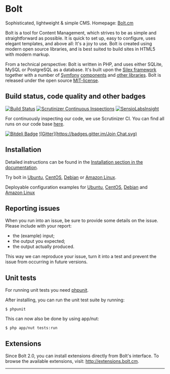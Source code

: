 Bolt
====

Sophisticated, lightweight & simple CMS. Homepage: [Bolt.cm](http://bolt.cm)

Bolt is a tool for Content Management, which strives to be as simple and straightforward 
as possible. It is quick to set up, easy to configure, uses elegant templates, and above 
all: It's a joy to use. Bolt is created using modern open source libraries, and is best 
suited to build sites in HTML5 with modern markup. 

From a technical perspective: Bolt is written in PHP, and uses either SQLite, MySQL or 
PostgreSQL as a database. It's built upon the [Silex framework](http://silex.sensiolabs.org) 
together with a number of [Symfony](http://symfony.com/) [components](http://symfony.com/components) 
and [other libraries](http://docs.bolt.cm/credits). Bolt is released under the open source 
[MIT-license](http://opensource.org/licenses/mit-license.php).


Build status, code quality and other badges
-------------------------------------------

[![Build Status](https://secure.travis-ci.org/bolt/bolt.png?branch=master)](http://travis-ci.org/bolt/bolt)
[![Scrutinizer Continuous Inspections](https://scrutinizer-ci.com/g/bolt/bolt/badges/general.png?s=74400dd068f81fe3ba434e5952b961bb83bbea62)](https://scrutinizer-ci.com/g/bolt/bolt/)
[![SensioLabsInsight](https://insight.sensiolabs.com/projects/4d1713e3-be44-4c2e-ad92-35f65eee6bd5/mini.png)](https://insight.sensiolabs.com/projects/4d1713e3-be44-4c2e-ad92-35f65eee6bd5)

For continuously inspecting our code, we use Scrutinizer CI. You can find all runs
on our code base [here](https://scrutinizer-ci.com/g/bolt/bolt/inspections).

[![Bitdeli Badge](https://d2weczhvl823v0.cloudfront.net/bolt/bolt/trend.png)](https://bitdeli.com/free "Bitdeli Badge")
[![Gitter](https://badges.gitter.im/Join Chat.svg)](https://gitter.im/bolt/bolt?utm_source=badge&utm_medium=badge&utm_campaign=pr-badge&utm_content=badge)


Installation
------------

Detailed instructions can be found in the [Installation section in the documentation](http://docs.bolt.cm/installation).

Try bolt in [Ubuntu](https://manageacloud.com/cookbook/tijit2bpp3129rdctb81f1cflk/deploy#test_deployment), [CentOS](https://manageacloud.com/cookbook/nt1pf9254cg8mm1t4k0nv96jv5/deploy#test_deployment), [Debian](https://manageacloud.com/cookbook/oj5dbkcehg9h7497fjq2lagk66/deploy#test_deployment) or [Amazon Linux](https://manageacloud.com/cookbook/a382qtma5gq1928ofrsrncr70c/deploy#test_deployment).

Deployable configuration examples for [Ubuntu](https://manageacloud.com/cookbook/bolt_cms_ubuntu_utopic_unicorn_1410), [CentOS](https://manageacloud.com/cookbook/bolt_cms_centos_7), [Debian](https://manageacloud.com/cookbook/bolt_cms) and  [Amazon Linux](https://manageacloud.com/cookbook/bolt_cms_amazon_2014032)

Reporting issues
----------------
When you run into an issue, be sure to provide some details on the issue.
Please include with your report:
- the (example) input;
- the output you expected;
- the output actually produced.

This way we can reproduce your issue, turn it into a test and prevent the issue from occurring in future versions.

Unit tests
----------
For running unit tests you need [phpunit](http://www.phpunit.de/).

After installing, you can run the unit test suite by running:

    $ phpunit

This can now also be done by using app/nut:

    $ php app/nut tests:run

Extensions
----------
Since Bolt 2.0, you can install extensions directly from Bolt's interface. To browse the available extensions, visit: http://extensions.bolt.cm. 


-------
